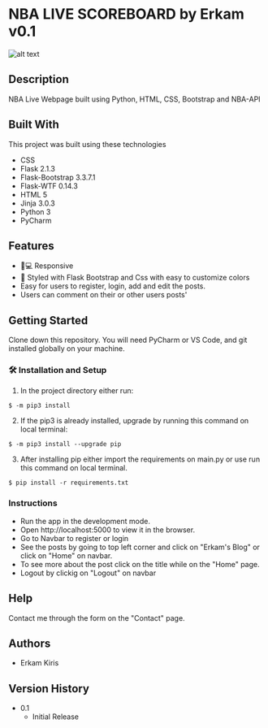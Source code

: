 # NBA LIVE SCOREBOARD by Erkam v0.1
![alt text](https://github.com/erkamkrs/NBA-Live-Scoreboard/blob/master/static/images/screenshot.png)

## Description
NBA Live Webpage built using Python, HTML, CSS, Bootstrap and NBA-API


## Built With
This project was built using these technologies 
- CSS
- Flask 2.1.3
- Flask-Bootstrap 3.3.7.1
- Flask-WTF 0.14.3
- HTML 5
- Jinja 3.0.3
- Python 3
- PyCharm

## Features 
- 📱💻 Responsive
- 🎨 Styled with Flask Bootstrap and Css with easy to customize colors
- Easy for users to register, login, add and edit the posts.
- Users can comment on their or other users posts'

## Getting Started

Clone down this repository. You will need PyCharm or VS Code, and git installed globally on your machine.

### 🛠 Installation and Setup

1. In the project directory either run: 

```
$ -m pip3 install 
```

2. If the pip3 is already installed, upgrade by running this command on local terminal: 

```
$ -m pip3 install --upgrade pip
```

3. After installing pip either import the requirements on main.py or use run this command on local terminal. 

```
$ pip install -r requirements.txt
```

### Instructions

* Run the app in the development mode.
* Open http://localhost:5000 to view it in the browser. 
* Go to Navbar to register or login
* See the posts by going to top left corner and click on "Erkam's Blog" or click on "Home" on navbar.
* To see more about the post click on the title while on the "Home" page.
* Logout by clickig on "Logout" on navbar


## Help

Contact me through the form on the "Contact" page.

## Authors

* Erkam Kiris 

## Version History

* 0.1
    * Initial Release
